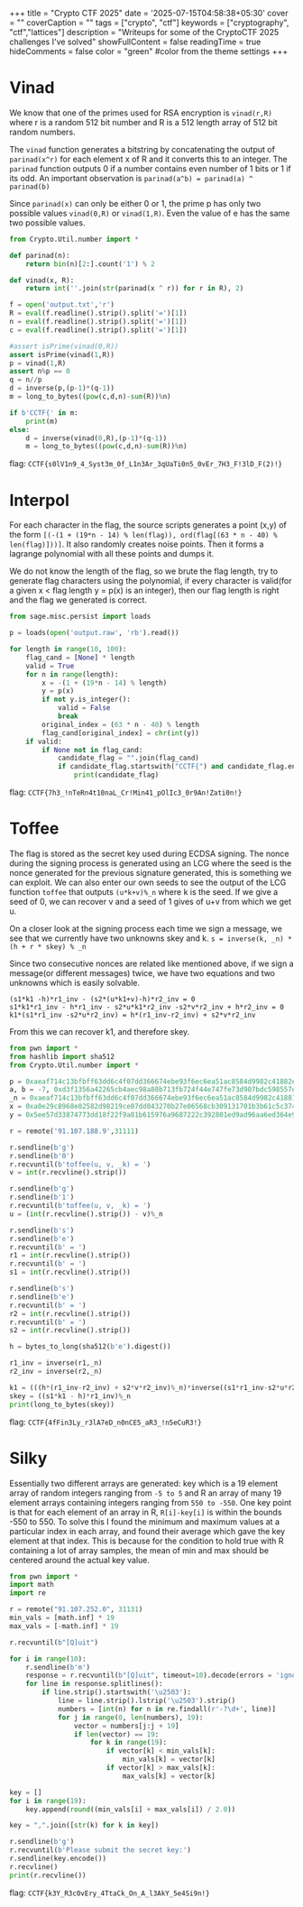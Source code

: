 +++
title = "Crypto CTF 2025"
date = '2025-07-15T04:58:38+05:30'
cover = ""
coverCaption = ""
tags = ["crypto", "ctf"]
keywords = ["cryptography", "ctf","lattices"]
description = "Writeups for some of the CryptoCTF 2025 challenges I've solved"
showFullContent = false
readingTime = true
hideComments = false
color = "green" #color from the theme settings
+++

# Vinad

We know that one of the primes used for RSA encryption is `vinad(r,R)` where r is a random 512 bit number and R is a 512 length array of 512 bit random numbers.

The `vinad` function generates a bitstring by concatenating the output of `parinad(x^r)` for each element x of R and it converts this to an integer. The `parinad` function outputs 0 if a number contains even number of 1 bits or 1 if its odd. An important observation is `parinad(a^b) = parinad(a) ^ parinad(b)`

Since `parinad(x)` can only be either 0 or 1, the prime p has only two possible values `vinad(0,R)` or `vinad(1,R)`. Even the value of e has the same two possible values.

```python
from Crypto.Util.number import *

def parinad(n):
    return bin(n)[2:].count('1') % 2

def vinad(x, R):
    return int(''.join(str(parinad(x ^ r)) for r in R), 2)

f = open('output.txt','r')
R = eval(f.readline().strip().split('=')[1])
n = eval(f.readline().strip().split('=')[1])
c = eval(f.readline().strip().split('=')[1])

#assert isPrime(vinad(0,R))
assert isPrime(vinad(1,R))
p = vinad(1,R)
assert n%p == 0
q = n//p
d = inverse(p,(p-1)*(q-1))
m = long_to_bytes((pow(c,d,n)-sum(R))%n)

if b'CCTF{' in m:
    print(m)
else:
    d = inverse(vinad(0,R),(p-1)*(q-1))
    m = long_to_bytes((pow(c,d,n)-sum(R))%n)
```

flag: `CCTF{s0lV1n9_4_Syst3m_0f_L1n3Ar_3qUaTi0n5_0vEr_7H3_F!3lD_F(2)!}`

# Interpol

For each character in the flag, the source scripts generates a point (x,y) of the form `[(-(1 + (19*n - 14) % len(flag)), ord(flag[(63 * n - 40) % len(flag)]))]`. It also randomly creates noise points. Then it forms a lagrange polynomial with all these points and dumps it. 

We do not know the length of the flag, so we brute the flag length, try to generate flag characters using the polynomial, if every character is valid(for a given x < flag length y = p(x) is an integer), then our flag length is right and the flag we generated is correct.

```python
from sage.misc.persist import loads

p = loads(open('output.raw', 'rb').read())

for length in range(10, 100):
    flag_cand = [None] * length
    valid = True
    for n in range(length):
        x = -(1 + (19*n - 14) % length)
        y = p(x)
        if not y.is_integer():
            valid = False
            break
        original_index = (63 * n - 40) % length
        flag_cand[original_index] = chr(int(y))
    if valid:
        if None not in flag_cand:
            candidate_flag = "".join(flag_cand)
            if candidate_flag.startswith("CCTF{") and candidate_flag.endswith("}"):
                print(candidate_flag)
```

flag: `CCTF{7h3_!nTeRn4t10naL_Cr!Min41_pOlIc3_0r9An!Zati0n!}`

# Toffee

The flag is stored as the secret key used during ECDSA signing. The nonce during the signing process is generated using an LCG where the seed is the nonce generated for the previous signature generated, this is something we can exploit. We can also enter our own seeds to see the output of the LCG function `toffee` that outputs `(u*k+v)%_n` where k is the seed. If we give a seed of 0, we can recover v and a seed of 1 gives of u+v from which we get u. 

On a closer look at the signing process each time we sign a message, we see that we currently have two unknowns skey and k.
`s = inverse(k, _n) * (h + r * skey) % _n`

Since two consecutive nonces are related like mentioned above, if we sign a message(or different messages) twice, we have two equations and two unknowns which is easily solvable.

```
(s1*k1 -h)*r1_inv - (s2*(u*k1+v)-h)*r2_inv = 0 
s1*k1*r1_inv - h*r1_inv - s2*u*k1*r2_inv -s2*v*r2_inv + h*r2_inv = 0
k1*(s1*r1_inv -s2*u*r2_inv) = h*(r1_inv-r2_inv) + s2*v*r2_inv 
```
From this we can recover k1, and therefore skey.

```python
from pwn import *
from hashlib import sha512
from Crypto.Util.number import *

p = 0xaeaf714c13bfbff63dd6c4f07dd366674ebe93f6ec6ea51ac8584d9982c41882ebea6f6e7b0e959d2c36ba5e27705daffacd9a49b39d5beedc74976b30a260c9
a, b = -7, 0xd3f1356a42265cb4aec98a80b713fb724f44e747fe73d907bdc598557e0d96c5
_n = 0xaeaf714c13bfbff63dd6c4f07dd366674ebe93f6ec6ea51ac8584d9982c41881d942f0dddae61b0641e2a2cf144534c42bf8a9c3cb7bdc2a4392fcb2cc01ef87
x = 0xa0e29c8968e02582d98219ce07dd043270b27e06568cb309131701b3b61c5c374d0dda5ad341baa9d533c17c8a8227df3f7e613447f01e17abbc2645fe5465b0
y = 0x5ee57d33874773dd18f22f9a81b615976a9687222c392801ed9ad96aa6ed364e973edda16c6a3b64760ca74390bb44088bf7156595f5b39bfee3c5cef31c45e1

r = remote('91.107.188.9',31111)

r.sendline(b'g')
r.sendline(b'0')
r.recvuntil(b'toffee(u, v, _k) = ')
v = int(r.recvline().strip())

r.sendline(b'g')
r.sendline(b'1')
r.recvuntil(b'toffee(u, v, _k) = ')
u = (int(r.recvline().strip()) - v)%_n

r.sendline(b's')
r.sendline(b'e')
r.recvuntil(b' = ')
r1 = int(r.recvline().strip())
r.recvuntil(b' = ')
s1 = int(r.recvline().strip())

r.sendline(b's')
r.sendline(b'e')
r.recvuntil(b' = ')
r2 = int(r.recvline().strip())
r.recvuntil(b' = ')
s2 = int(r.recvline().strip())

h = bytes_to_long(sha512(b'e').digest())

r1_inv = inverse(r1,_n)
r2_inv = inverse(r2,_n)

k1 = (((h*(r1_inv-r2_inv) + s2*v*r2_inv)%_n)*inverse((s1*r1_inv-s2*u*r2_inv)%_n,_n))%_n
skey = ((s1*k1 - h)*r1_inv)%_n
print(long_to_bytes(skey))
```

flag: `CCTF{4fFin3Ly_r3lA7eD_n0nCE5_aR3_!n5eCuR3!}`

# Silky

Essentially two different arrays are generated: key which is a 19 element array of random integers ranging from `-5 to 5` and R an array of many 19 element arrays containing integers ranging from `550 to -550`. One key point is that for each element of an array in R, `R[i]-key[i]` is within the bounds -550 to 550. To solve this I found the minimum and maximum values at a particular index in each array, and found their average which gave the key element at that index. This is because for the condition to hold true with R containing a lot of array samples, the mean of min and max should be centered around the actual key value.

```python
from pwn import *
import math
import re

r = remote("91.107.252.0", 31131)
min_vals = [math.inf] * 19
max_vals = [-math.inf] * 19

r.recvuntil(b"[Q]uit")

for i in range(10):
    r.sendline(b'm')
    response = r.recvuntil(b"[Q]uit", timeout=10).decode(errors = 'ignore')
    for line in response.splitlines():
        if line.strip().startswith('\u2503'):
            line = line.strip().lstrip('\u2503').strip()
            numbers = [int(n) for n in re.findall(r'-?\d+', line)]
            for j in range(0, len(numbers), 19):
                vector = numbers[j:j + 19]
                if len(vector) == 19:
                    for k in range(19):
                        if vector[k] < min_vals[k]:
                            min_vals[k] = vector[k]
                        if vector[k] > max_vals[k]:
                            max_vals[k] = vector[k]

key = []
for i in range(19):
    key.append(round((min_vals[i] + max_vals[i]) / 2.0))

key = ",".join([str(k) for k in key])

r.sendline(b'g')
r.recvuntil(b'Please submit the secret key:')
r.sendline(key.encode())
r.recvline()
print(r.recvline())
```

flag: `CCTF{k3Y_R3c0vEry_4TtaCk_On_A_l3AkY_5e4Si9n!}`